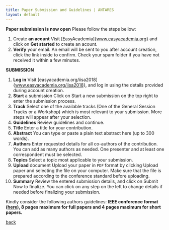 ```yaml
---
title: Paper Submission and Guidelines | ANTARES
layout: default
---
```


**Paper submission is now open**
Please follow the 	steps bellow:
1.	Create **an acount**
	Visit [EasyAcademia]{www.easyacademia.org} and click on **Get started** to create an acount.
2.	**Verify** your email.
	An email will be sent to you after account creation, click the link inside to confirm. Check your spam folder if you have not received it within a few minutes.

**SUBMISSION**

1.	**Log in**
	Visit [easyacademia.org/iisa2018]{www.easyacademia.org/iisa2018}, and log in using the details provided during account creation.
 2.	**Start** a submission
	Click on Start a new submission on the top right to enter the submission process.
3.	**Track**
	Select one of the available tracks (One of the General Session Tracks or a Workshop) which is most relevant to your submission. More steps will appear after your selection.
4.	**Guidelines**
	Review guidelines and continue.
5.	**Title**
	Enter a title for your contribution.
6.	**Abstract**
	You can type or paste a plain text abstract here (up to 300 words).
7.	**Authors**
	Enter requested details for all co-authors of the contribution. You can add as many authors as needed. One presenter and at least one correspondent must be selected.
8.	**Topics**
	Select a topic most applicable to your submission.
9.	**Upload** document
	Upload your paper in `PDF` format by clicking Upload paper and selecting the file on your computer. Make sure that the file is prepared according to the conference standard 	before uploading.
10.	**Summary**
	Review the entered submission details, and click on Submit Now to finalize. You can click on any step on the left to change details if needed before finalizing your submission.

Kindly consider the following authors guidelines:
**IEEE conference format ([here](https://www.ieee.org/conferences_events/conferences/publishing/templates.html)), 8 pages maximum for full papers and 4 pages maximum for short papers.**



[back](./)

